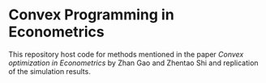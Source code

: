 # Convex Programming in Econometrics

This repository host code for methods mentioned in the paper *Convex optimization in Econometrics* by Zhan Gao and Zhentao Shi and replication of the simulation results.